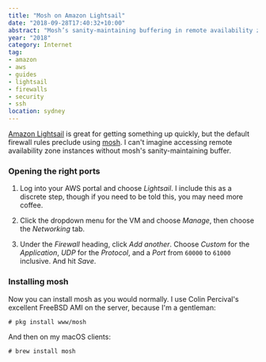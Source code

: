```yaml
---
title: "Mosh on Amazon Lightsail"
date: "2018-09-28T17:40:32+10:00"
abstract: "Mosh’s sanity-maintaining buffering in remote availability zones"
year: "2018"
category: Internet
tag:
- amazon
- aws
- guides
- lightsail
- firewalls
- security
- ssh
location: sydney
---
```

[Amazon Lightsail] is great for getting something up quickly, but the default firewall rules preclude using [mosh]. I can't imagine accessing remote availability zone instances without mosh's sanity-maintaining buffer.

### Opening the right ports

1. Log into your AWS portal and choose *Lightsail*. I include this as a discrete step, though if you need to be told this, you may need more coffee.

2. Click the dropdown menu for the VM and choose *Manage*, then choose the *Networking* tab. 

3. Under the *Firewall* heading, click *Add another*. Choose *Custom* for the *Application*, *UDP* for the *Protocol*, and a *Port* from `60000` to `61000` inclusive. And hit *Save*.

### Installing mosh

Now you can install mosh as you would normally. I use Colin Percival's excellent FreeBSD AMI on the server, because I'm a gentleman:

    # pkg install www/mosh

And then on my macOS clients:

    # brew install mosh

[Amazon Lightsail]: https://lightsail.aws.amazon.com/ls/webapp
[mosh]: https://mosh.org/ "The Mobile Shell"

